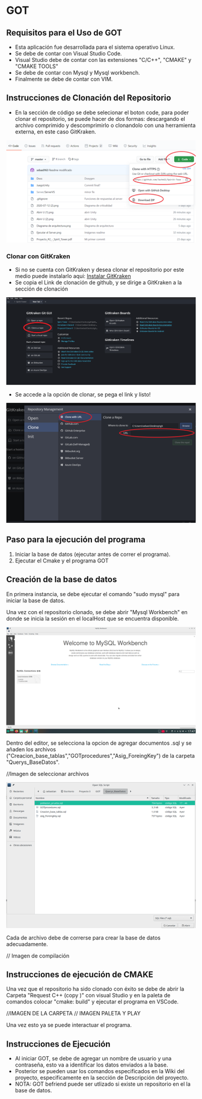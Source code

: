 # GOT 
## Requisitos para el Uso de GOT
* Esta aplicación fue desarrollada para el sistema operativo Linux.
* Se debe de contar con Visual Studio Code.
* Visual Studio debe de contar con las extensiones "C/C++", "CMAKE" y "CMAKE TOOLS"
* Se debe de contar con Mysql y Mysql workbench.
* Finalmente se debe de contar con VIM.

## Instrucciones de Clonación del Repositorio

* En la sección de código se debe selecionar el boton code, para poder clonar el repositorio, se puede hacer de dos formas: descargando el archivo comprimido y descomprimirlo o clonandolo con una herramienta externa, en este caso GitKraken.

![](https://github.com/Jachm11/Spirit-Tower/blob/master/clone.png)

### Clonar con GitKraken
* Si no se cuenta con GitKraken y desea clonar el repositorio por este medio puede instalarlo aqui: [Instalar GitKraken](https://support.gitkraken.com/how-to-install/)
* Se copia el Link de clonación de github, y se dirige a GitKraken a la sección de clonación 

![](https://github.com/Jachm11/Spirit-Tower/blob/master/clone%20git.png)

* Se accede a la opción de clonar, se pega el link y listo!

![](https://github.com/Jachm11/Spirit-Tower/blob/master/clone%202.png)


## Paso para la ejecución del programa

1) Iniciar la base de datos (ejecutar antes de correr el programa).
2) Ejecutar el Cmake y el programa GOT

## Creación de la base de datos 
En primera instancia, se debe ejecutar el comando "sudo mysql" para iniciar la base de datos.

Una vez con el repositorio clonado, se debe abrir "Mysql Workbench" en donde se inicia la sesión en el localHost que se encuentra disponible. 

![](https://github.com/sebas0163/GOT/blob/master/Diagramas/localhost.png)

Dentro del editor, se selecciona la opcion de agregar documentos .sql y se añaden los archivos ("Creacion_base_tablas","GOTprocedures","Asig_ForeingKey") de la carpeta "Querys_BaseDatos".

//Imagen de seleccionar archivos 

![](https://github.com/sebas0163/GOT/blob/master/Diagramas/abrir2.png)

Cada de archivo debe de correrse para crear la base de datos adecuadamente.

// Imagen de compilación 


## Instrucciones de ejecución de CMAKE 

Una vez que el repositorio ha sido clonado con éxito se debe de abrir la Carpeta "Request C++ (copy )" con visual Studio y en la paleta de comandos colocar "cmake: build" y ejecutar el programa en VSCode.

//IMAGEN DE LA CARPETA
// IMAGEN PALETA Y PLAY

Una vez esto ya se puede interactuar el programa.

## Instrucciones de Ejecución 
* Al iniciar GOT, se debe de agregar un nombre de usuario y una contraseña, esto va a identificar los datos enviados a la base.
* Posterior se pueden usar los comandos especificados en la Wiki del proyecto, especificamente en la sección de Descripción del proyecto.
* NOTA: GOT befriend puede ser utlizado si existe un repositorio en el la base de datos.
